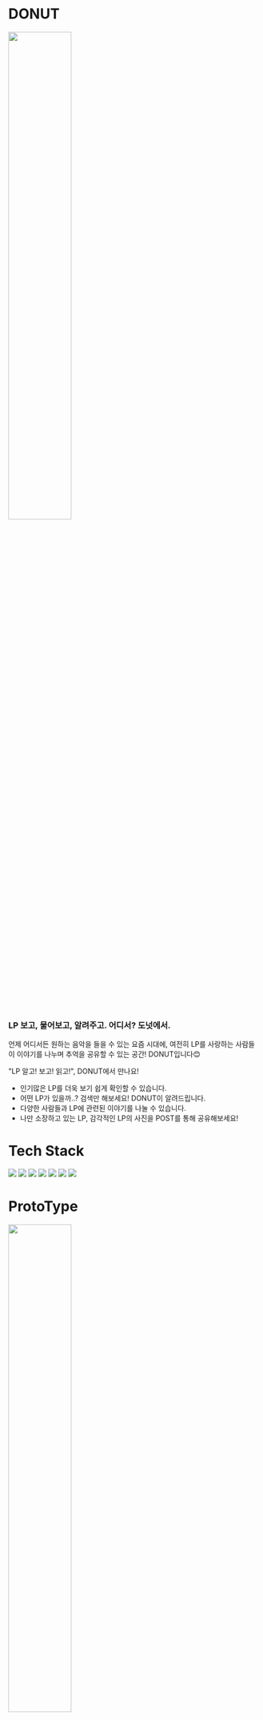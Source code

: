 # DONUT

<img src ="https://www.notion.so/image/https%3A%2F%2Fs3-us-west-2.amazonaws.com%2Fsecure.notion-static.com%2F2103acf2-4e60-4db1-b8d7-d3a9d83d71ff%2Fdonut_logo.png?table=block&id=dc4899fd-f642-46d2-811f-ade3ae425c78&spaceId=34b2f1fd-9d82-4494-8402-1bb057b304db&width=2000&userId=b5cfa95d-0fdc-4653-8882-18e28aaae8e9&cache=v2" width="50%" height="50%"/>


### LP 보고, 물어보고, 알려주고. 어디서? 도넛에서.
언제 어디서든 원하는 음악을 들을 수 있는 요즘 시대에, 여전히 LP를 사랑하는 사람들이
이야기를 나누며 추억을 공유할 수 있는 공간! DONUT입니다😊

"LP 알고! 보고! 읽고!", DONUT에서 만나요!
- 인기많은 LP를 더욱 보기 쉽게 확인할 수 있습니다.
- 어떤 LP가 있을까..? 검색만 해보세요! DONUT이 알려드립니다.
- 다양한 사람들과 LP에 관련된 이야기를 나눌 수 있습니다.
- 나만 소장하고 있는 LP, 감각적인 LP의 사진을 POST를 통해 공유해보세요!

# Tech Stack
<img src="https://img.shields.io/badge/React-61DAFB?style=flat-square&logo=React&logoColor=blue"/></a>
<img src="https://img.shields.io/badge/JavaScript-F7DF1E?style=flat-square&logo=JavaScript&logoColor=yellow"/></a>
<img src="https://img.shields.io/badge/Node.js-339933?style=flat-square&logo=Node.js&logoColor=green"/></a>
<img src="https://img.shields.io/badge/Express-000000?style=flat-square&logo=Express&logoColor=black"/></a>
<img src="https://img.shields.io/badge/MySQL-4479A1?style=flat-square&logo=MySQL&logoColor=9cf"/></a>
<img src="https://img.shields.io/badge/JSON Web Tokens-000000?style=flat-square&logo=JSON Web Tokens&logoColor=black"/></a>
<img src="https://img.shields.io/badge/Sequelize-52B0E7?style=flat-square&logo=Sequelize&logoColor=blue"/></a>

# ProtoType

<img src ="https://images.velog.io/images/96hxx_/post/7279e77c-6bde-4b46-8090-8599f414ba8b/%E1%84%89%E1%85%B3%E1%84%8F%E1%85%B3%E1%84%85%E1%85%B5%E1%86%AB%E1%84%89%E1%85%A3%E1%86%BA%202021-11-29%20%E1%84%8B%E1%85%A9%E1%84%92%E1%85%AE%204.40.25.png" width="50%" height="50%"/>

<img src ="https://images.velog.io/images/96hxx_/post/1610670e-a970-4191-b10a-d1c9310ed048/%E1%84%89%E1%85%B3%E1%84%8F%E1%85%B3%E1%84%85%E1%85%B5%E1%86%AB%E1%84%89%E1%85%A3%E1%86%BA%202021-11-29%20%E1%84%8B%E1%85%A9%E1%84%92%E1%85%AE%204.40.52.png" width="50%" height="50%"/>

<img src ="https://images.velog.io/images/96hxx_/post/f53b8faf-72e7-4adb-b207-6c5f09933fd8/%E1%84%89%E1%85%B3%E1%84%8F%E1%85%B3%E1%84%85%E1%85%B5%E1%86%AB%E1%84%89%E1%85%A3%E1%86%BA%202021-11-29%20%E1%84%8B%E1%85%A9%E1%84%92%E1%85%AE%204.41.25.png" width="50%" height="50%"/>

<img src ="https://images.velog.io/images/96hxx_/post/3f39e89c-f437-4a21-a80e-eefcd51337b9/%E1%84%89%E1%85%B3%E1%84%8F%E1%85%B3%E1%84%85%E1%85%B5%E1%86%AB%E1%84%89%E1%85%A3%E1%86%BA%202021-11-29%20%E1%84%8B%E1%85%A9%E1%84%92%E1%85%AE%204.42.14.png" width="50%" height="50%"/>

# DB Schema
<img src ="https://images.velog.io/images/96hxx_/post/1ae5ad83-0512-443e-9382-53162d5415db/Untitled.png" width="50%" height="50%"/>

# API Document

https://app.gitbook.com/invite/CDR1SteahUJC4tcBFX1v/bG5R333DiSgRMOZIdHjP

# We Are👉🏻 
<details>
<summary>이현주</summary>

- Team Leader
- Position: Front-End
</details>

<details>
<summary>박경선</summary>

- Team Member
- Position: Full-Stack
</details>

<details>
<summary>최혜련</summary>

- Team Member
- Position: Back-End
</details>

# 🔥TEAM RULE🔥
<details>

1. 변수명 → 카멜케이스 ex) topMenu
2. 태그명 → 케밥케이스 ex) top-menu
    - className, Id → 직관적인 작명 ex) main-page-top-bar
3. 파일명 → 파스칼케이스 ex) ClientLogin
4. CSS : 코드 구현부 최상단에 주석으로 표기, 최하단 주석으로 끝맺음(—) 표기
5. 적극적인 리액션
6. 변경 컴포넌트 발생시 커밋
    
    → 커밋명은 컴포넌트 이름, 수정사항 기록
    
    - FEAT : 새로운 기능의 추가
        - 예) Feat login
    - FIX: 버그 수정
        - 예) Fix login
    - STYLE: 스타일 관련 기능(코드 포맷팅, 세미콜론 누락, 코드 자체의 변경이 없는 경우)
        - 예) Style login
7. 현재 진행상황 notion 으로 기록, 공유
    - 현재 진행상황 기록
    - 수정사항 기록
    - 봤는지 체크하기
8. merge
    
    → 오후에 한번 모여서 merge
    
9. 휴식규칙
    - 하루에 최소 두끼 이상 챙겨먹기
    - 밤샘금지
    - 건강관리 신경쓰기
10. 1일 1깃
    - 데브로그
    - 에러핸들링로그
11. 프로그램 버전 통일
    - node : v16.13.0
    - npm : v8.1.4
12. 사용스택
    
    Front-End : React, Node.js, JS
    
    Back-End : MySQL, Sequelize, Express, Node.js
    
13. 배포 (공부 필요!!!)
    
    Deployment : AWS-S3, EC2, RDS, CODE PIPELINE
    
14. POSITION
    
    Front : ~~정후,~~ 현주
    
    Back : 혜련
    
    Full : 경선
    
15. 고민은 한시간!
</details>

# Requirements
## 프로젝트 요구사항
### Features 

- 소셜 로그인
- 소셜 회원가입
- 유효성 검사
- Discogs API 사용
